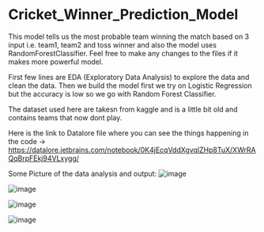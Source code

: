 # Cricket_Winner_Prediction_Model
This model tells us the most probable team winning the match based on 3 input i.e. team1, team2 and toss winner and also the model uses RandomForestClassifier.
Feel free to make any changes to the files if it makes more powerful model.

First few lines are EDA (Exploratory Data Analysis) to explore the data and clean the data.
Then we build the model first we try on Logistic Regression but the accuracy is low so we go with Random Forest Classifier.

The dataset used here are takesn from kaggle and is a little bit old and contains teams that now dont play.

Here is the link to Datalore file where you can see the things happening in the code 
-> https://datalore.jetbrains.com/notebook/0K4jEcqVddXgvqlZHp8TuX/XWrRAQqBrpFEkj94VLxygg/

Some Picture of the data analysis and output:
![image](https://user-images.githubusercontent.com/84784218/177405806-034641e7-ffc9-4ed1-b1c7-a3c04c27f242.png)

![image](https://user-images.githubusercontent.com/84784218/177405937-15e3df8b-1c7d-4d75-81b1-c481daa666bb.png)

![image](https://user-images.githubusercontent.com/84784218/177406116-21ebea63-9b9f-4959-a064-21f18dd4a1c6.png)

![image](https://user-images.githubusercontent.com/84784218/177406229-92196cde-63fd-46cc-9e94-1c92345828df.png)
